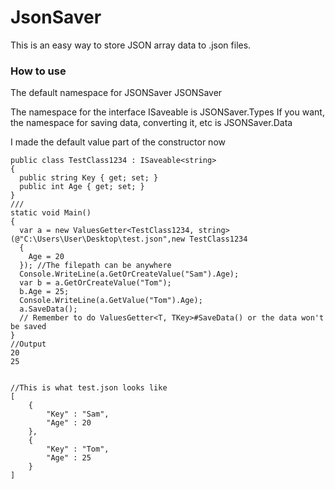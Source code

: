 # JsonSaver
This is an easy way to store JSON array data to .json files.
### How to use
The default namespace for JSONSaver JSONSaver

The namespace for the interface ISaveable is JSONSaver.Types
If you want, the namespace for saving data, converting it, etc is JSONSaver.Data

I made the default value part of the constructor now
```
public class TestClass1234 : ISaveable<string>
{
  public string Key { get; set; }
  public int Age { get; set; }
}
///
static void Main()
{
  var a = new ValuesGetter<TestClass1234, string>(@"C:\Users\User\Desktop\test.json",new TestClass1234
  {
    Age = 20
  }); //The filepath can be anywhere
  Console.WriteLine(a.GetOrCreateValue("Sam").Age);
  var b = a.GetOrCreateValue("Tom");
  b.Age = 25;
  Console.WriteLine(a.GetValue("Tom").Age);
  a.SaveData();
  // Remember to do ValuesGetter<T, TKey>#SaveData() or the data won't be saved
}
//Output
20
25


//This is what test.json looks like
[
	{
		"Key" : "Sam",
		"Age" : 20
	},
	{
		"Key" : "Tom",
		"Age" : 25
	}
]
```
